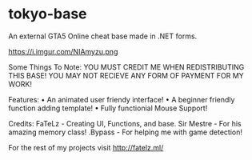 # tokyo-base
An external GTA5 Online cheat base made in .NET forms.

https://i.imgur.com/NIAmyzu.png

Some Things To Note: 
YOU MUST CREDIT ME WHEN REDISTRIBUTING THIS BASE!
YOU MAY NOT RECIEVE ANY FORM OF PAYMENT FOR MY WORK!

Features:
• An animated user friendy interface!
• A beginner friendly function adding template!
• Fully functionial Mouse Support!

Credits: 
FaTeLz - Creating UI, Functions, and base.
Sir Mestre - For his amazing memory class!
.Bypass - For helping me with game detection!

For the rest of my projects visit http://fatelz.ml/
